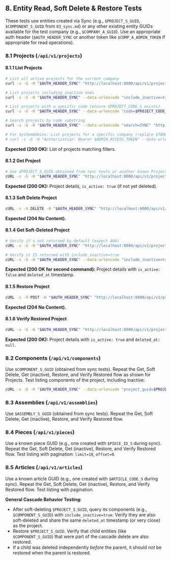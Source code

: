 ## 8. Entity Read, Soft Delete & Restore Tests

These tests use entities created via Sync (e.g., `$PROJECT_S_GUID`, `$COMPONENT_S_GUID` from `03_sync.md`) or any other existing entity GUIDs available for the test company (e.g., `$COMPANY_A_GUID`). Use an appropriate auth header (`$AUTH_HEADER_SYNC` or another token like `$COMP_A_ADMIN_TOKEN` if appropriate for read operations).

### 8.1 Projects (`/api/v1/projects`)

#### 8.1.1 List Projects
```bash
# List all active projects for the current company
curl -s -G -H "$AUTH_HEADER_SYNC" "http://localhost:8000/api/v1/projects" | jq '.'

# List projects including inactive ones
curl -s -G -H "$AUTH_HEADER_SYNC" --data-urlencode "include_inactive=true" "http://localhost:8000/api/v1/projects" | jq '.'

# List projects with a specific code (ensure $PROJECT_CODE_S exists)
curl -s -G -H "$AUTH_HEADER_SYNC" --data-urlencode "code=$PROJECT_CODE_S" "http://localhost:8000/api/v1/projects" | jq '.'

# Search projects by code substring
curl -s -G -H "$AUTH_HEADER_SYNC" --data-urlencode "search=SYNC" "http://localhost:8000/api/v1/projects" | jq '.'

# For SystemAdmins: List projects for a specific company (replace $TARGET_COMPANY_GUID)
# curl -s -G -H "Authorization: Bearer $ADMIN_ACCESS_TOKEN" --data-urlencode "company_guid=$TARGET_COMPANY_GUID" "http://localhost:8000/api/v1/projects" | jq '.'
```
**Expected (200 OK):** List of projects matching filters.

#### 8.1.2 Get Project
```bash
# Use $PROJECT_S_GUID obtained from sync tests or another known Project GUID
cURL -s -G -H "$AUTH_HEADER_SYNC" "http://localhost:8000/api/v1/projects/$PROJECT_S_GUID" | jq '.' 
```
**Expected (200 OK):** Project details, `is_active: true` (if not yet deleted).

#### 8.1.3 Soft Delete Project
```bash
cURL -s -X DELETE -H "$AUTH_HEADER_SYNC" "http://localhost:8000/api/v1/projects/$PROJECT_S_GUID"
```
**Expected (204 No Content).**

#### 8.1.4 Get Soft-Deleted Project
```bash
# Verify it's not returned by default (expect 404)
cURL -s -G -H "$AUTH_HEADER_SYNC" "http://localhost:8000/api/v1/projects/$PROJECT_S_GUID"

# Verify it IS returned with include_inactive=true
cURL -s -G -H "$AUTH_HEADER_SYNC" --data-urlencode "include_inactive=true" "http://localhost:8000/api/v1/projects/$PROJECT_S_GUID" | jq '.'
```
**Expected (200 OK for second command):** Project details with `is_active: false` and `deleted_at` timestamp.

#### 8.1.5 Restore Project
```bash
cURL -s -X POST -H "$AUTH_HEADER_SYNC" "http://localhost:8000/api/v1/projects/$PROJECT_S_GUID/restore"
```
**Expected (204 No Content).**

#### 8.1.6 Verify Restored Project
```bash
cURL -s -G -H "$AUTH_HEADER_SYNC" "http://localhost:8000/api/v1/projects/$PROJECT_S_GUID" | jq '.'
```
**Expected (200 OK):** Project details with `is_active: true` and `deleted_at: null`.

### 8.2 Components (`/api/v1/components`)
Use `$COMPONENT_S_GUID` (obtained from sync tests). Repeat the Get, Soft Delete, Get (inactive), Restore, and Verify Restored flow as shown for Projects.
Test listing components of the project, including inactive: 
```bash
cURL -s -G -H "$AUTH_HEADER_SYNC" --data-urlencode "project_guid=$PROJECT_S_GUID" --data-urlencode "include_inactive=true" "http://localhost:8000/api/v1/components" | jq '.'
```

### 8.3 Assemblies (`/api/v1/assemblies`)
Use `$ASSEMBLY_S_GUID` (obtained from sync tests). Repeat the Get, Soft Delete, Get (inactive), Restore, and Verify Restored flow.

### 8.4 Pieces (`/api/v1/pieces`)
Use a known piece GUID (e.g., one created with `$PIECE_ID_S` during sync). Repeat the Get, Soft Delete, Get (inactive), Restore, and Verify Restored flow.
Test listing with pagination: `limit=10`, `offset=0`.

### 8.5 Articles (`/api/v1/articles`)
Use a known article GUID (e.g., one created with `$ARTICLE_CODE_S` during sync). Repeat the Get, Soft Delete, Get (inactive), Restore, and Verify Restored flow.
Test listing with pagination.

**General Cascade Behavior Testing:**
-   After soft-deleting `$PROJECT_S_GUID`, query its components (e.g., `$COMPONENT_S_GUID`) with `include_inactive=true`. Verify they are also soft-deleted and share the same `deleted_at` timestamp (or very close) as the project.
-   Restore `$PROJECT_S_GUID`. Verify that child entities (like `$COMPONENT_S_GUID`) that were part of the cascade delete are also restored.
-   If a child was deleted independently *before* the parent, it should *not* be restored when the parent is restored. 